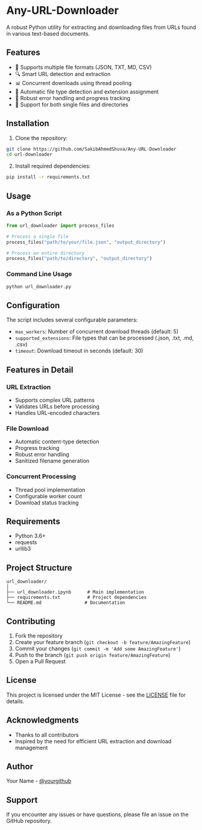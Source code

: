 # Any-URL-Downloader

A robust Python utility for extracting and downloading files from URLs found in various text-based documents.

## Features

- 📝 Supports multiple file formats (JSON, TXT, MD, CSV)
- 🔍 Smart URL detection and extraction
- 📊 Concurrent downloads using thread pooling
- 🎯 Automatic file type detection and extension assignment
- 💪 Robust error handling and progress tracking
- 🚀 Support for both single files and directories

## Installation

1. Clone the repository:
```bash
git clone https://github.com/SakibAhmedShuva/Any-URL-Downloader
cd url-downloader
```

2. Install required dependencies:
```bash
pip install -r requirements.txt
```

## Usage

### As a Python Script

```python
from url_downloader import process_files

# Process a single file
process_files("path/to/your/file.json", "output_directory")

# Process an entire directory
process_files("path/to/directory", "output_directory")
```

### Command Line Usage

```bash
python url_downloader.py
```

## Configuration

The script includes several configurable parameters:

- `max_workers`: Number of concurrent download threads (default: 5)
- `supported_extensions`: File types that can be processed (.json, .txt, .md, .csv)
- `timeout`: Download timeout in seconds (default: 30)

## Features in Detail

### URL Extraction
- Supports complex URL patterns
- Validates URLs before processing
- Handles URL-encoded characters

### File Download
- Automatic content-type detection
- Progress tracking
- Robust error handling
- Sanitized filename generation

### Concurrent Processing
- Thread pool implementation
- Configurable worker count
- Download status tracking

## Requirements

- Python 3.6+
- requests
- urllib3

## Project Structure

```
url_downloader/
│
├── url_downloader.ipynb      # Main implementation
├── requirements.txt          # Project dependencies
└── README.md                # Documentation
```

## Contributing

1. Fork the repository
2. Create your feature branch (`git checkout -b feature/AmazingFeature`)
3. Commit your changes (`git commit -m 'Add some AmazingFeature'`)
4. Push to the branch (`git push origin feature/AmazingFeature`)
5. Open a Pull Request

## License

This project is licensed under the MIT License - see the [LICENSE](LICENSE) file for details.

## Acknowledgments

- Thanks to all contributors
- Inspired by the need for efficient URL extraction and download management

## Author

Your Name - [@yourgithub](https://github.com/yourusername)

## Support

If you encounter any issues or have questions, please file an issue on the GitHub repository.
